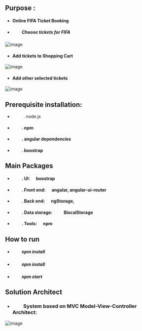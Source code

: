 ## Purpose :     
* ####  Online FIFA Ticket Booking

* ##### &nbsp;&nbsp;&nbsp;&nbsp;&nbsp;&nbsp;&nbsp;&nbsp;  Choose tickets for FIFA
![image](https://github.com/githubmave/e-FIFA-Booking/assets/8073738/f20801d6-6c44-4ded-8437-7bf6129aa93b)


* #### Add tickets to Shopping Cart
![image](https://github.com/githubmave/e-FIFA-Booking/assets/8073738/c975ca4b-2828-48c5-9641-cd7477594d6e)

* #### Add other selected tickets
![image](https://github.com/githubmave/e-FIFA-Booking/assets/8073738/f71176cc-1bfd-4533-b490-67a06fba4cbf)





	
## Prerequisite installation:
*  &nbsp;&nbsp;&nbsp;&nbsp;&nbsp;&nbsp;&nbsp;&nbsp; . node.js                          
* #### &nbsp;&nbsp;&nbsp;&nbsp;&nbsp;&nbsp;&nbsp;&nbsp; . npm
* #### &nbsp;&nbsp;&nbsp;&nbsp;&nbsp;&nbsp;&nbsp;&nbsp; . angular dependencies            
* #### &nbsp;&nbsp;&nbsp;&nbsp;&nbsp;&nbsp;&nbsp;&nbsp; . boostrap  




##  Main Packages
* #### &nbsp;&nbsp;&nbsp;&nbsp;&nbsp;&nbsp;&nbsp;&nbsp; . UI:      &nbsp;&nbsp;&nbsp;&nbsp;   boostrap
* #### &nbsp;&nbsp;&nbsp;&nbsp;&nbsp;&nbsp;&nbsp;&nbsp; . Front end: &nbsp;&nbsp;&nbsp;&nbsp;     angular,  angular-ui-router
* #### &nbsp;&nbsp;&nbsp;&nbsp;&nbsp;&nbsp;&nbsp;&nbsp; . Back end: &nbsp;&nbsp;&nbsp;&nbsp;      ngStorage, 
* #### &nbsp;&nbsp;&nbsp;&nbsp;&nbsp;&nbsp;&nbsp;&nbsp; . Data storage:  &nbsp;&nbsp;&nbsp;&nbsp;  &nbsp;&nbsp;&nbsp;&nbsp;   $localStorage
* #### &nbsp;&nbsp;&nbsp;&nbsp;&nbsp;&nbsp;&nbsp;&nbsp; . Tools: &nbsp;&nbsp;&nbsp;&nbsp;   npm 

## How to run
* ##### &nbsp;&nbsp;&nbsp;&nbsp;&nbsp;&nbsp;&nbsp;&nbsp; npm install
* ##### &nbsp;&nbsp;&nbsp;&nbsp;&nbsp;&nbsp;&nbsp;&nbsp; npm install
* ##### &nbsp;&nbsp;&nbsp;&nbsp;&nbsp;&nbsp;&nbsp;&nbsp; npm start







## Solution Architect
* ### &nbsp;&nbsp;&nbsp;&nbsp;&nbsp;&nbsp;&nbsp;&nbsp;  System based on MVC Model-View-Controller Architect: 


![image](https://github.com/githubmave/e-FIFA-Booking/assets/8073738/02bb17d1-6760-44b5-bbd5-25406b2d3c78)









































